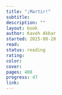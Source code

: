 ```yaml
---
title: "¡Martir!"
subtitle:
description: ""
layout: book
author: Kaveh Akbar
started: 2025-08-28
read:
status: reading
rating:
color:
cover:
pages: 408
progress: 47
link:
---
```

